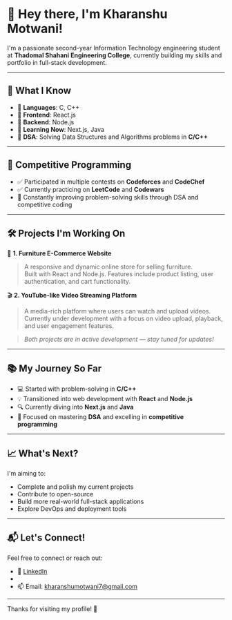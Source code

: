 # 👋 Hey there, I'm Kharanshu Motwani!

I'm a passionate second-year Information Technology engineering student at **Thadomal Shahani Engineering College**, currently building my skills and portfolio in full-stack development.

---

## 🚀 What I Know

- 🔹 **Languages**: C, C++
- 🔹 **Frontend**: React.js
- 🔹 **Backend**: Node.js
- 🔹 **Learning Now**: Next.js, Java
- 🔹 **DSA**: Solving Data Structures and Algorithms problems in **C/C++**

---

## 🧠 Competitive Programming

- ✅ Participated in multiple contests on **Codeforces** and **CodeChef**
- ✅ Currently practicing on **LeetCode** and **Codewars**
- 🏹 Constantly improving problem-solving skills through DSA and competitive coding

---

## 🛠️ Projects I'm Working On

🔨 **1. Furniture E-Commerce Website**  
> A responsive and dynamic online store for selling furniture.  
> Built with React and Node.js. Features include product listing, user authentication, and cart functionality.

🎬 **2. YouTube-like Video Streaming Platform**  
> A media-rich platform where users can watch and upload videos.  
> Currently under development with a focus on video upload, playback, and user engagement features.

> *Both projects are in active development — stay tuned for updates!*

---

## 📚 My Journey So Far

- 💻 Started with problem-solving in **C/C++**
- 💡 Transitioned into web development with **React** and **Node.js**
- 🔍 Currently diving into **Next.js** and **Java**
- 🧠 Focused on mastering **DSA** and excelling in **competitive programming**

---

## 📈 What's Next?

I'm aiming to:
- Complete and polish my current projects
- Contribute to open-source
- Build more real-world full-stack applications
- Explore DevOps and deployment tools

---

## 📬 Let's Connect!

Feel free to connect or reach out:

- 💼 [LinkedIn](https://www.linkedin.com/in/kharanshu-motwani-086659240/) 
-
- 📫 Email: kharanshumotwani7@gmail.com

---

Thanks for visiting my profile! 🌟
